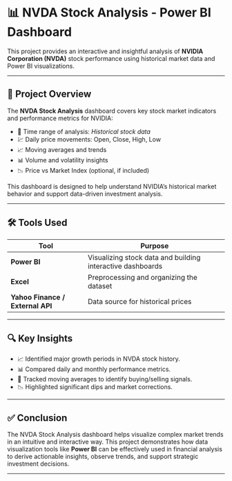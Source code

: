 # 📊 NVDA Stock Analysis - Power BI Dashboard

This project provides an interactive and insightful analysis of **NVIDIA Corporation (NVDA)** stock performance using historical market data and Power BI visualizations.


---

## 📌 Project Overview

The **NVDA Stock Analysis** dashboard covers key stock market indicators and performance metrics for NVIDIA:

- 📅 Time range of analysis: *Historical stock data*
- 💹 Daily price movements: Open, Close, High, Low
- 📈 Moving averages and trends
- 📊 Volume and volatility insights
- 📉 Price vs Market Index (optional, if included)

This dashboard is designed to help understand NVIDIA’s historical market behavior and support data-driven investment analysis.

---

## 🛠️ Tools Used

| Tool     | Purpose                       |
|----------|-------------------------------|
| **Power BI** | Visualizing stock data and building interactive dashboards |
| **Excel**    | Preprocessing and organizing the dataset |
| **Yahoo Finance / External API** | Data source for historical prices |

---

## 🔍 Key Insights

- 📈 Identified major growth periods in NVDA stock history.
- 📊 Compared daily and monthly performance metrics.
- 🔁 Tracked moving averages to identify buying/selling signals.
- 📉 Highlighted significant dips and market corrections.

---

## ✅ Conclusion

The NVDA Stock Analysis dashboard helps visualize complex market trends in an intuitive and interactive way. This project demonstrates how data visualization tools like **Power BI** can be effectively used in financial analysis to derive actionable insights, observe trends, and support strategic investment decisions.

---
